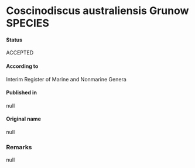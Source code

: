 Coscinodiscus australiensis Grunow SPECIES
=======

#### Status
ACCEPTED

#### According to
Interim Register of Marine and Nonmarine Genera

#### Published in
null

#### Original name
null

### Remarks
null